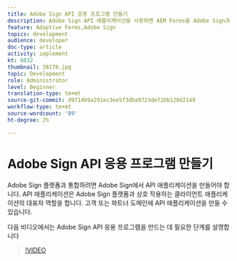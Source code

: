 ```yaml
---
title: Adobe Sign API 응용 프로그램 만들기
description: Adobe Sign API 애플리케이션을 사용하면 AEM Forms을 Adobe Sign과 통합할 수 있습니다
feature: Adaptive Forms,Adobe Sign
topics: development
audience: developer
doc-type: article
activity: implement
kt: 6032
thumbnail: 38178.jpg
topic: Development
role: Administrator
level: Beginner
translation-type: tm+mt
source-git-commit: d9714b9a291ec3ee5f3dba9723de72bb120d2149
workflow-type: tm+mt
source-wordcount: '89'
ht-degree: 2%

---
```


# Adobe Sign API 응용 프로그램 만들기

Adobe Sign 플랫폼과 통합하려면 Adobe Sign에서 API 애플리케이션을 만들어야 합니다. API 애플리케이션은 Adobe Sign 플랫폼과 상호 작용하는 클라이언트 애플리케이션의 대표자 역할을 합니다. 고객 또는 파트너 도메인에 API 애플리케이션을 만들 수 있습니다.

다음 비디오에서는 Adobe Sign API 응용 프로그램을 만드는 데 필요한 단계를 설명합니다

>[!VIDEO](https://video.tv.adobe.com/v/38178/?quality=9&learn=on)
